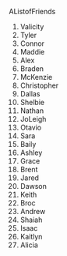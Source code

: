 AListofFriends

1. Valicity
2. Tyler
3. Connor
4. Maddie
5. Alex
6. Braden
7. McKenzie
8. Christopher
9. Dallas
10. Shelbie
11. Nathan
12. JoLeigh
13. Otavio
14. Sara
15. Baily
16. Ashley
17. Grace
18. Brent
19. Jared
20. Dawson
21. Keith
22. Broc
23. Andrew
24. Shaiah
25. Isaac
26. Kaitlyn
27. Alicia
